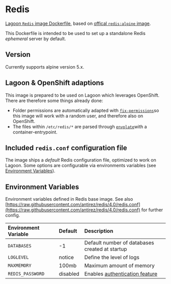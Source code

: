 # Redis

[Lagoon `Redis` image Dockerfile](https://github.com/amazeeio/lagoon/blob/master/images/redis/Dockerfile), based on [offical `redis:alpine` image](https://hub.docker.com/_/redis/).

This Dockerfile is intended to be used to set up a standalone Redis _ephemeral_ server by default.

## Version

Currently supports alpine version 5.x.

## Lagoon & OpenShift adaptions

This image is prepared to be used on Lagoon which leverages OpenShift. There are therefore some things already done:

* Folder permissions are automatically adapted with [`fix-permissions`](https://github.com/sclorg/s2i-base-container/blob/master/core/root/usr/bin/fix-permissions)so this image will work with a random user, and therefore also on OpenShift.
* The files within `/etc/redis/*` are parsed through [`envplate`](https://github.com/kreuzwerker/envplate)with a container-entrypoint.

## Included `redis.conf` configuration file

The image ships a _default_ Redis configuration file, optimized to work on Lagoon. Some options are configurable via environments variables \(see [Environment Variables](../../using-lagoon-advanced/environment-variables.md)\).

## Environment Variables

Environment variables defined in Redis base image. See also [https://raw.githubusercontent.com/antirez/redis/4.0/redis.conf](https://raw.githubusercontent.com/antirez/redis/4.0/redis.conf) for further config.

| Environment Variable | Default | Description |
| :--- | :--- | :--- |
| `DATABASES` | -1 | Default number of databases created at startup |
| `LOGLEVEL` | notice | Define the level of logs |
| `MAXMEMORY` | 100mb | Maximum amount of memory |
| `REDIS_PASSWORD` | disabled | Enables [authentication feature](https://redis.io/topics/security#authentication-feature) |
